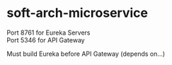 # soft-arch-microservice
Port 8761 for Eureka Servers \
Port 5346 for API Gateway

Must build Eureka before API Gateway (depends on...)
